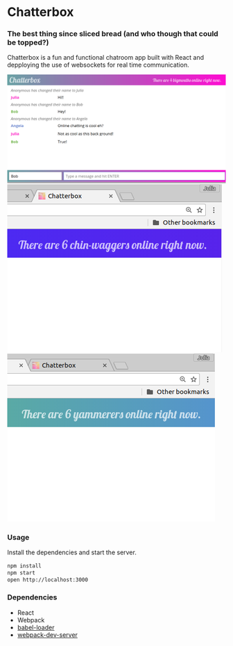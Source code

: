 Chatterbox
=====================

### The best thing since sliced bread (and who though that could be topped?)

Chatterbox is a fun and functional chatroom app built with React and depploying the use of websockets for real time communication.

![Screenshot of happy users](https://raw.githubusercontent.com/bartleyjulia/chattyApp/master/build/github%20images/ChatterBox.png)
![Screenshot of euphemism detail](https://raw.githubusercontent.com/bartleyjulia/chattyApp/master/build/github%20images/ChatterBoxDetail.png)
![Another screenshot of usercount](https://raw.githubusercontent.com/bartleyjulia/chattyApp/master/build/github%20images/ChatterBoxDetail2.png)


### Usage

Install the dependencies and start the server.

```
npm install
npm start
open http://localhost:3000
```



### Dependencies

* React
* Webpack
* [babel-loader](https://github.com/babel/babel-loader)
* [webpack-dev-server](https://github.com/webpack/webpack-dev-server)
